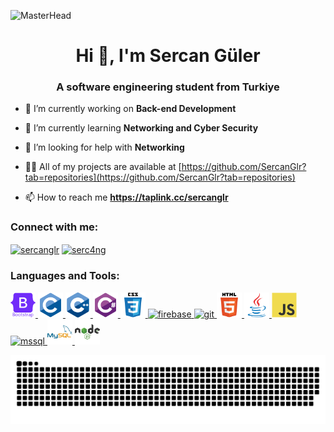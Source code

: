 ![MasterHead](https://media.istockphoto.com/id/1058262630/tr/vekt%C3%B6r/yarat%C4%B1l%C4%B1%C5%9F-duyarl%C4%B1-internet-web-sitesi-i%C3%A7in-birden-%C3%A7ok-platform-mobil-aray%C3%BCz-diz%C3%BCst%C3%BC.jpg?s=612x612&w=0&k=20&c=9qiddiNb37xVzta2GYps82MbjSzxGpUbej0j8mXaWbs=)
<h1 align="center">Hi 👋, I'm Sercan Güler</h1>
<h3 align="center">A software engineering student from Turkiye</h3>

- 🔭 I’m currently working on **Back-end Development**

- 🌱 I’m currently learning **Networking and Cyber Security**

- 🤝 I’m looking for help with **Networking**

- 👨‍💻 All of my projects are available at [https://github.com/SercanGlr?tab=repositories](https://github.com/SercanGlr?tab=repositories)

- 📫 How to reach me **https://taplink.cc/sercanglr**

<h3 align="left">Connect with me:</h3>
<p align="left">
<a href="https://linkedin.com/in/sercanglr" target="blank"><img align="center" src="https://raw.githubusercontent.com/rahuldkjain/github-profile-readme-generator/master/src/images/icons/Social/linked-in-alt.svg" alt="sercanglr" height="30" width="40" /></a>
<a href="https://instagram.com/serc4ng" target="blank"><img align="center" src="https://raw.githubusercontent.com/rahuldkjain/github-profile-readme-generator/master/src/images/icons/Social/instagram.svg" alt="serc4ng" height="30" width="40" /></a>
</p>

<h3 align="left">Languages and Tools:</h3>
<p align="left"> <a href="https://getbootstrap.com" target="_blank" rel="noreferrer"> <img src="https://raw.githubusercontent.com/devicons/devicon/master/icons/bootstrap/bootstrap-plain-wordmark.svg" alt="bootstrap" width="40" height="40"/> </a> <a href="https://www.cprogramming.com/" target="_blank" rel="noreferrer"> <img src="https://raw.githubusercontent.com/devicons/devicon/master/icons/c/c-original.svg" alt="c" width="40" height="40"/> </a> <a href="https://www.w3schools.com/cpp/" target="_blank" rel="noreferrer"> <img src="https://raw.githubusercontent.com/devicons/devicon/master/icons/cplusplus/cplusplus-original.svg" alt="cplusplus" width="40" height="40"/> </a> <a href="https://www.w3schools.com/cs/" target="_blank" rel="noreferrer"> <img src="https://raw.githubusercontent.com/devicons/devicon/master/icons/csharp/csharp-original.svg" alt="csharp" width="40" height="40"/> </a> <a href="https://www.w3schools.com/css/" target="_blank" rel="noreferrer"> <img src="https://raw.githubusercontent.com/devicons/devicon/master/icons/css3/css3-original-wordmark.svg" alt="css3" width="40" height="40"/> </a> <a href="https://firebase.google.com/" target="_blank" rel="noreferrer"> <img src="https://www.vectorlogo.zone/logos/firebase/firebase-icon.svg" alt="firebase" width="40" height="40"/> </a> <a href="https://git-scm.com/" target="_blank" rel="noreferrer"> <img src="https://www.vectorlogo.zone/logos/git-scm/git-scm-icon.svg" alt="git" width="40" height="40"/> </a> <a href="https://www.w3.org/html/" target="_blank" rel="noreferrer"> <img src="https://raw.githubusercontent.com/devicons/devicon/master/icons/html5/html5-original-wordmark.svg" alt="html5" width="40" height="40"/> </a> <a href="https://www.java.com" target="_blank" rel="noreferrer"> <img src="https://raw.githubusercontent.com/devicons/devicon/master/icons/java/java-original.svg" alt="java" width="40" height="40"/> </a> <a href="https://developer.mozilla.org/en-US/docs/Web/JavaScript" target="_blank" rel="noreferrer"> <img src="https://raw.githubusercontent.com/devicons/devicon/master/icons/javascript/javascript-original.svg" alt="javascript" width="40" height="40"/> </a> <a href="https://www.microsoft.com/en-us/sql-server" target="_blank" rel="noreferrer"> <img src="https://www.svgrepo.com/show/303229/microsoft-sql-server-logo.svg" alt="mssql" width="40" height="40"/> </a> <a href="https://www.mysql.com/" target="_blank" rel="noreferrer"> <img src="https://raw.githubusercontent.com/devicons/devicon/master/icons/mysql/mysql-original-wordmark.svg" alt="mysql" width="40" height="40"/> </a> <a href="https://nodejs.org" target="_blank" rel="noreferrer"> <img src="https://raw.githubusercontent.com/devicons/devicon/master/icons/nodejs/nodejs-original-wordmark.svg" alt="nodejs" width="40" height="40"/> </a> </p>

<picture>
  <source media="(prefers-color-scheme: dark)" srcset="https://raw.githubusercontent.com/SercanGlr/SercanGlr/output/github-contribution-grid-snake-dark.svg">
  <source media="(prefers-color-scheme: light)" srcset="https://raw.githubusercontent.com/SercanGlr/SercanGlr/output/github-contribution-grid-snake.svg">
  <img alt="github contribution grid snake animation" src="https://raw.githubusercontent.com/SercanGlr/SercanGlr/output/github-contribution-grid-snake.svg">
</picture>
